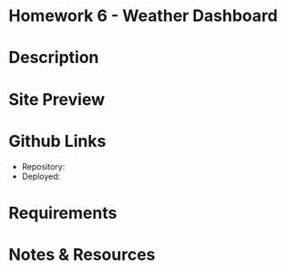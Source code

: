 # Homework 6 - Weather Dashboard 

# Description 

# Site Preview

# Github Links 

- Repository:
- Deployed: 

# Requirements 

# Notes & Resources 